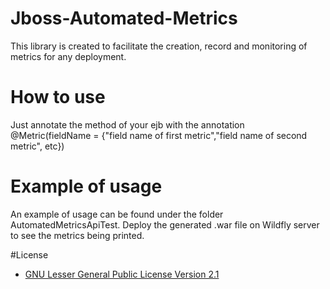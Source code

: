 # Jboss-Automated-Metrics
This library is created to facilitate the creation, record and monitoring of metrics for any deployment.

# How to use
Just annotate the method of your ejb with the annotation @Metric(fieldName = {"field name of first metric","field name of second metric", etc})

# Example of usage
An example of usage can be found under the folder AutomatedMetricsApiTest.
Deploy the generated .war file on Wildfly server to see the metrics being printed.

#License 
* [GNU Lesser General Public License Version 2.1](http://www.gnu.org/licenses/lgpl-2.1-standalone.html)
